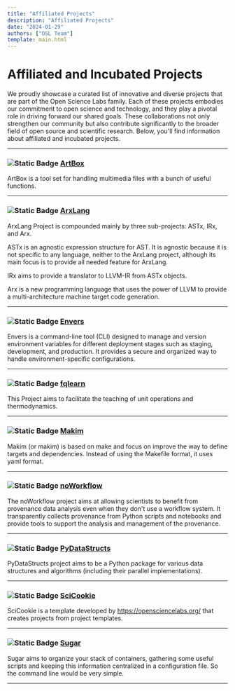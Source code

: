 ```yaml
---
title: "Affiliated Projects"
description: "Affiliated Projects"
date: "2024-01-29"
authors: ["OSL Team"]
template: main.html
---
```


# Affiliated and Incubated Projects

We proudly showcase a curated list of innovative and diverse projects that are
part of the Open Science Labs family. Each of these projects embodies our
commitment to open science and technology, and they play a pivotal role in
driving forward our shared goals. These collaborations not only strengthen our
community but also contribute significantly to the broader field of open source
and scientific research. Below, you'll find information about affiliated and
incubated projects.

---

### <img alt="Static Badge" src="https://img.shields.io/badge/project-incubated-333333?style=for-the-badge&label=project&labelColor=FFAA00&color=888888"> [ArtBox](https://osl-incubator.github.io/artbox/)

ArtBox is a tool set for handling multimedia files with a bunch of useful
functions.

---

### <img alt="Static Badge" src="https://img.shields.io/badge/project-affiliated-333333?style=for-the-badge&label=project&labelColor=FF0000&color=888888"> [ArxLang](https://arxlang.github.io/)

ArxLang Project is compounded mainly by three sub-projects: ASTx, IRx, and Arx.

ASTx is an agnostic expression structure for AST. It is agnostic because it is
not specific to any language, neither to the ArxLang project, although its main
focus is to provide all needed feature for ArxLang.

IRx aims to provide a translator to LLVM-IR from ASTx objects.

Arx is a new programming language that uses the power of LLVM to provide a
multi-architecture machine target code generation.

---

### <img alt="Static Badge" src="https://img.shields.io/badge/project-incubated-333333?style=for-the-badge&label=project&labelColor=FFAA00&color=888888"> [Envers](https://osl-incubator.github.io/envers/)

Envers is a command-line tool (CLI) designed to manage and version environment
variables for different deployment stages such as staging, development, and
production. It provides a secure and organized way to handle
environment-specific configurations.

---

### <img alt="Static Badge" src="https://img.shields.io/badge/project-incubated-333333?style=for-the-badge&label=project&labelColor=FFAA00&color=888888"> [fqlearn](https://osl-pocs.github.io/fqlearn/)

This Project aims to facilitate the teaching of unit operations and
thermodynamics.

---

### <img alt="Static Badge" src="https://img.shields.io/badge/project-incubated-333333?style=for-the-badge&label=project&labelColor=FFAA00&color=888888"> [Makim](https://osl-incubator.github.io/makim/)

Makim (or makim) is based on make and focus on improve the way to define targets
and dependencies. Instead of using the Makefile format, it uses yaml format.

---

### <img alt="Static Badge" src="https://img.shields.io/badge/project-affiliated-333333?style=for-the-badge&label=project&labelColor=FF0000&color=888888"> [noWorkflow](https://gems-uff.github.io/noworkflow/)

The noWorkflow project aims at allowing scientists to benefit from provenance
data analysis even when they don't use a workflow system. It transparently
collects provenance from Python scripts and notebooks and provide tools to
support the analysis and management of the provenance.

---

### <img alt="Static Badge" src="https://img.shields.io/badge/project-affiliated-333333?style=for-the-badge&label=project&labelColor=FF0000&color=888888"> [PyDataStructs](https://pydatastructs.readthedocs.io/en/latest/)

PyDataStructs project aims to be a Python package for various data structures
and algorithms (including their parallel implementations).

---

### <img alt="Static Badge" src="https://img.shields.io/badge/project-incubated-333333?style=for-the-badge&label=project&labelColor=FFAA00&color=888888"> [SciCookie](https://osl-incubator.github.io/scicookie)

SciCookie is a template developed by <https://opensciencelabs.org/> that creates
projects from project templates.

---

### <img alt="Static Badge" src="https://img.shields.io/badge/project-incubated-333333?style=for-the-badge&label=project&labelColor=FFAA00&color=888888"> [Sugar](https://osl-incubator.github.io/sugar/)

Sugar aims to organize your stack of containers, gathering some useful scripts
and keeping this information centralized in a configuration file. So the command
line would be very simple.

---
